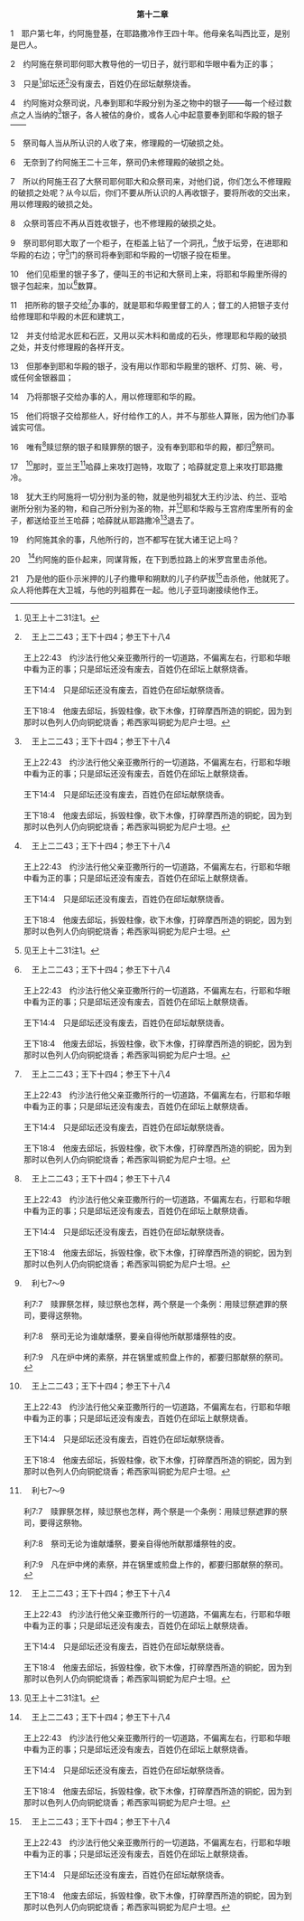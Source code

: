 <p style="text-align:center;font-weight:bold;">第十二章</p>

1　耶户第七年，约阿施登基，在耶路撒冷作王四十年。他母亲名叫西比亚，是别是巴人。

2　约阿施在祭司耶何耶大教导他的一切日子，就行耶和华眼中看为正的事；

3　只是[^1]邱坛还[^a]没有废去，百姓仍在邱坛献祭烧香。

[^1]:见王上十二31注1。

[^a]:　王上二二43；王下十四4；参王下十八4<br><br>王上22:43　约沙法行他父亲亚撒所行的一切道路，不偏离左右，行耶和华眼中看为正的事；只是邱坛还没有废去，百姓仍在邱坛上献祭烧香。<br><br>王下14:4　只是邱坛还没有废去，百姓仍在邱坛献祭烧香。<br><br>王下18:4　他废去邱坛，拆毁柱像，砍下木像，打碎摩西所造的铜蛇，因为到那时以色列人仍向铜蛇烧香；希西家叫铜蛇为尼户士坦。

4　约阿施对众祭司说，凡奉到耶和华殿分别为圣之物中的银子——每一个经过数点之人当纳的[^a]银子，各人被估的身价，或各人心中起意要奉到耶和华殿的银子——

[^a]:　王下二二4；参利二七2～8<br><br>王下22:4　你上去见大祭司希勒家，使他将奉到耶和华殿的银子，就是守门的从民中收聚的银子，结算清楚，<br><br>利27:2　你要对以色列人说，人许特别的愿，所许的人要按你所估的价值归给耶和华。<br><br>利27:3　你估定的，从二十岁到六十岁的男人，要按圣所的舍客勒，估定价银五十舍客勒。<br><br>利27:4　若是女人，你要估定三十舍客勒。<br><br>利27:5　若是从五岁到二十岁，男子你要估定二十舍客勒，女子估定十舍客勒。<br><br>利27:6　若是从一个月到五岁，男子你要估定价银五舍客勒，女子估定价银三舍客勒。<br><br>利27:7　若是从六十岁以上，男人你要估定十五舍客勒，女人估定十舍客勒。<br><br>利27:8　他若贫穷，出不起你所估定的价，就要叫他站在祭司面前，祭司要按许愿人的力量估定他的价。

5　祭司每人当从所认识的人收了来，修理殿的一切破损之处。

6　无奈到了约阿施王二十三年，祭司仍未修理殿的破损之处。

7　所以约阿施王召了大祭司耶何耶大和众祭司来，对他们说，你们怎么不修理殿的破损之处呢？从今以后，你们不要从所认识的人再收银子，要将所收的交出来，用以修理殿的破损之处。

8　众祭司答应不再从百姓收银子，也不修理殿的破损之处。

9　祭司耶何耶大取了一个柜子，在柜盖上钻了一个洞孔，[^a]放于坛旁，在进耶和华殿的右边；守[^1]门的祭司将奉到耶和华殿的一切银子投在柜里。

[^1]:直译，门槛。

[^a]:　可十二41；路二一1<br><br>可12:41　耶稣对着银库坐着，看群众怎样投钱入库。有好些财主，投进了许多钱。<br><br>路21:1　耶稣抬头观看，见财主把他们的礼物投在库里。

10　他们见柜里的银子多了，便叫王的书记和大祭司上来，将耶和华殿里所得的银子包起来，加以[^a]数算。

[^a]:　参王下二二4<br><br>王下22:4　你上去见大祭司希勒家，使他将奉到耶和华殿的银子，就是守门的从民中收聚的银子，结算清楚，

11　把所称的银子交给[^a]办事的，就是耶和华殿里督工的人；督工的人把银子支付给修理耶和华殿的木匠和建筑工，

[^a]:　王下二二5～6<br><br>王下22:5　交给办事的，就是耶和华殿里督工的人，让他们交给耶和华殿里作工的人，好修理殿的破损之处；<br><br>王下22:6　就是交给木匠、建筑工和泥水匠，去买木料和凿成的石头，修理殿宇；

12　并支付给泥水匠和石匠，又用以买木料和凿成的石头，修理耶和华殿的破损之处，并支付修理殿的各样开支。

13　但那奉到耶和华殿的银子，没有用以作耶和华殿里的银杯、灯剪、碗、号，或任何金银器皿；

14　乃将那银子交给办事的人，用以修理耶和华的殿。

15　他们将银子交给那些人，好付给作工的人，并不与那些人算账，因为他们办事诚实可信。

16　唯有[^a]赎愆祭的银子和赎罪祭的银子，没有奉到耶和华的殿，都归[^b]祭司。

[^a]:　利五15～19<br><br>利5:15　人若在耶和华的圣物上行事不忠实，无意中犯了罪，就要照你按圣所的舍客勒所估的银价，将赎愆祭牲，就是羊群中一只没有残疾的公绵羊，牵到耶和华面前为赎愆祭。<br><br>利5:16　并且他在圣物上的差错要偿还，另外加五分之一，都给祭司。祭司要用赎愆祭的公绵羊为他遮罪，他就必蒙赦免。<br><br>利5:17　若有人犯罪，行了耶和华所吩咐不可行的什么事，他虽然不知道，还是有了罪过，并要担当他的罪孽。<br><br>利5:18　他要照你所估定的价，从羊群中牵一只没有残疾的公绵羊来，给祭司作赎愆祭。至于他无意中所行而不知道的那件错事，祭司要为他遮盖，他就必蒙赦免。<br><br>利5:19　这是赎愆祭；因他在耶和华面前确实有了罪过。

[^b]:　利七7～9<br><br>利7:7　赎罪祭怎样，赎愆祭也怎样，两个祭是一个条例：用赎愆祭遮罪的祭司，要得这祭物。<br><br>利7:8　祭司无论为谁献燔祭，要亲自得他所献那燔祭牲的皮。<br><br>利7:9　凡在炉中烤的素祭，并在锅里或煎盘上作的，都要归那献祭的祭司。

17　[^a]那时，亚兰王[^b]哈薛上来攻打迦特，攻取了；哈薛就定意上来攻打耶路撒冷。

[^a]:　17～18：代下二四23～24<br><br>代下24:23　次年岁首，亚兰人的军兵上来攻击约阿施，来到犹大和耶路撒冷，从民中杀了他们的众首领，将所掠的一切财货送到大马色王那里。<br><br>代下24:24　亚兰人的军兵虽然只来了一小队，耶和华却将大队的军兵交在他们手里，是因犹大人离弃耶和华他们列祖的神，所以借亚兰人向约阿施执行惩罚。

[^b]:　王上十九17；王下八12<br><br>王上19:17　将来躲过哈薛之刀的，必被耶户所杀；躲过耶户之刀的，必被以利沙所杀。<br><br>王下8:12　哈薛说，我主为什么哭？以利沙说，因为我知道你对以色列人所要行的恶：你要用火焚烧他们的保障，用刀杀死他们的壮丁，摔死他们的婴孩，剖开他们的孕妇。

18　犹大王约阿施将一切分别为圣的物，就是他列祖犹大王约沙法、约兰、亚哈谢所分别为圣的物，和自己所分别为圣的物，并[^a]耶和华殿与王宫府库里所有的金子，都送给亚兰王哈薛；哈薛就从耶路撒冷[^1]退去了。

[^1]:直译，上去。

[^a]:　王上十五18；王下十六8；十八15～16；参王上十四26；王下十四14<br><br>王上15:18　于是亚撒将耶和华殿和王宫府库里所剩下的金银，都交在他臣仆手中，打发他们往住大马色的亚兰王希旬的孙子，他伯利们的儿子便哈达那里去，说，<br><br>王下16:8　亚哈斯将耶和华殿里和王宫府库里所有的金银，都送给亚述王为礼物。<br><br>王下18:15　希西家就把耶和华殿里和王宫府库里所有的银子都给了他。<br><br>王下18:16　那时，犹大王希西家将耶和华殿门上的金子，和他自己包在柱上的金子，都剥下来，给了亚述王。<br><br>王上14:26　夺取耶和华殿和王宫里的宝物，尽都夺走了；又夺去所罗门制造的一切金盾牌。<br><br>王下14:14　他又将耶和华殿里与王宫府库里所有的金银和器皿都拿了去，并带人去为质，就回撒玛利亚去了。

19　约阿施其余的事，凡他所行的，岂不都写在犹大诸王记上吗？

20　[^a]约阿施的臣仆起来，同谋背叛，在下到悉拉路上的米罗宫里击杀他。

[^a]:　20～21：代下二四25～27<br><br>代下24:25　亚兰人离开了约阿施，离去时，他正患重病；他的臣仆同谋背叛他，要报祭司耶何耶大儿子流血之仇；他们把他杀在床上，他就死了，人将他葬在大卫城，只是不葬在诸王的坟墓里。<br><br>代下24:26　同谋背叛他的是亚扪妇人示米押的儿子撒拔，和摩押妇人示米利的儿子约萨拔。<br><br>代下24:27　至于他的众子和许多警戒他的谕言，并他重新建立神殿的事，都写在诸王记的评传上。他儿子亚玛谢接续他作王。

21　乃是他的臣仆示米押的儿子约撒甲和朔默的儿子约萨拔[^a]击杀他，他就死了。众人将他葬在大卫城，与他的列祖葬在一起。他儿子亚玛谢接续他作王。

[^a]:　王下十四5<br><br>王下14:5　国在他手中一坚定，他就把杀他父王的臣仆杀了；


